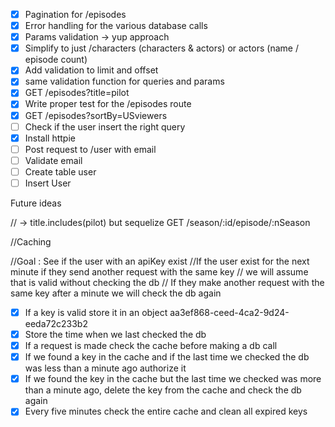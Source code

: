 - [x] Pagination for /episodes
- [x] Error handling for the various database calls
- [x] Params validation -> yup approach
- [x] Simplify to just /characters (characters & actors) or actors (name / episode count)
- [x] Add validation to limit and offset
- [x] same validation function for queries and params
- [x] GET /episodes?title=pilot
- [x] Write proper test for the /episodes route
- [x] GET /episodes?sortBy=USviewers
- [ ] Check if the user insert the right query
- [x] Install httpie
- [ ] Post request to /user with email
- [ ] Validate email
- [ ] Create table user
- [ ] Insert User

Future ideas

// -> title.includes(pilot) but sequelize
GET /season/:id/episode/:nSeason

//Caching

//Goal : See if the user with an apiKey exist
//If the user exist for the next minute if they send another request with the same key
// we will assume that is valid without checking the db
// If they make another request with the same key after a minute we will check the db again

- [x] If a key is valid store it in an object
      aa3ef868-ceed-4ca2-9d24-eeda72c233b2
- [x] Store the time when we last checked the db
- [x] If a request is made check the cache before making a db call
- [x] If we found a key in the cache and if the last time we checked the db was less than a minute ago authorize it
- [x] If we found the key in the cache but the last time we checked was more than a minute ago, delete the key from the cache and check the db again
- [x] Every five minutes check the entire cache and clean all expired keys
